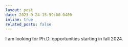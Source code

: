 ```yaml
---
layout: post
date: 2023-9-24 15:59:00-0400
inline: true
related_posts: false
---
```


I am looking for Ph.D. opportunities starting in fall 2024.